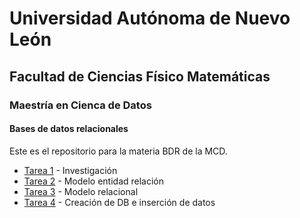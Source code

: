 # Universidad Autónoma de Nuevo León
## Facultad de Ciencias Físico Matemáticas
### Maestría en Cienca de Datos

#### Bases de datos relacionales

Este es el repositorio para la materia BDR de la MCD.

- [Tarea 1](/Tarea%201/Investigación.md) - Investigación
- [Tarea 2](/Tarea%202/Tarea%202.md) - Modelo entidad relación
- [Tarea 3](/Tarea%203/Tarea%203.md) - Modelo relacional
- [Tarea 4](/Tarea%204/Tarea%204.md) - Creación de DB e inserción de datos